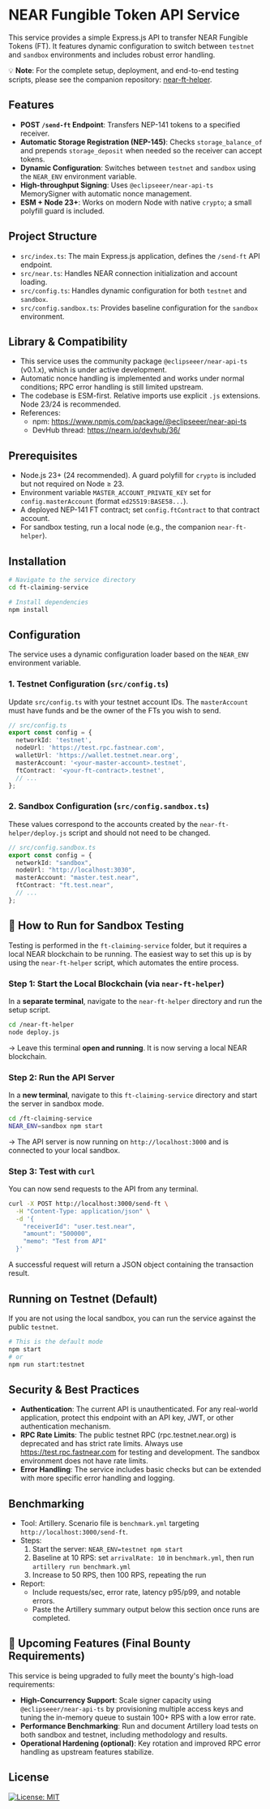 # NEAR Fungible Token API Service

This service provides a simple Express.js API to transfer NEAR Fungible Tokens (FT). It features dynamic configuration to switch between `testnet` and `sandbox` environments and includes robust error handling.

💡 **Note**: For the complete setup, deployment, and end-to-end testing scripts, please see the companion repository: [near-ft-helper](https://github.com/Psianturi/near-ft-helper).

## Features

-   **POST `/send-ft` Endpoint**: Transfers NEP-141 tokens to a specified receiver.
-   **Automatic Storage Registration (NEP-145)**: Checks `storage_balance_of` and prepends `storage_deposit` when needed so the receiver can accept tokens.
-   **Dynamic Configuration**: Switches between `testnet` and `sandbox` using the `NEAR_ENV` environment variable.
-   **High-throughput Signing**: Uses `@eclipseeer/near-api-ts` MemorySigner with automatic nonce management.
-   **ESM + Node 23+**: Works on modern Node with native `crypto`; a small polyfill guard is included.

## Project Structure

-   `src/index.ts`: The main Express.js application, defines the `/send-ft` API endpoint.
-   `src/near.ts`: Handles NEAR connection initialization and account loading.
-   `src/config.ts`: Handles dynamic configuration for both `testnet` and `sandbox`.
-   `src/config.sandbox.ts`: Provides baseline configuration for the `sandbox` environment.

## Library & Compatibility

-   This service uses the community package `@eclipseeer/near-api-ts` (v0.1.x), which is under active development.
-   Automatic nonce handling is implemented and works under normal conditions; RPC error handling is still limited upstream.
-   The codebase is ESM-first. Relative imports use explicit `.js` extensions. Node 23/24 is recommended.
-   References:
    -   npm: https://www.npmjs.com/package/@eclipseeer/near-api-ts
    -   DevHub thread: https://nearn.io/devhub/36/
 
## Prerequisites

-   Node.js 23+ (24 recommended). A guard polyfill for `crypto` is included but not required on Node ≥ 23.
-   Environment variable `MASTER_ACCOUNT_PRIVATE_KEY` set for `config.masterAccount` (format `ed25519:BASE58...`).
-   A deployed NEP-141 FT contract; set `config.ftContract` to that contract account.
-   For sandbox testing, run a local node (e.g., the companion `near-ft-helper`).

## Installation

```bash
# Navigate to the service directory
cd ft-claiming-service

# Install dependencies
npm install
```

## Configuration

The service uses a dynamic configuration loader based on the `NEAR_ENV` environment variable.

### 1. Testnet Configuration (`src/config.ts`)

Update `src/config.ts` with your testnet account IDs. The `masterAccount` must have funds and be the owner of the FTs you wish to send.

```typescript
// src/config.ts
export const config = {
  networkId: 'testnet',
  nodeUrl: 'https://test.rpc.fastnear.com',
  walletUrl: 'https://wallet.testnet.near.org',
  masterAccount: '<your-master-account>.testnet',
  ftContract: '<your-ft-contract>.testnet',
  // ...
};
```

### 2. Sandbox Configuration (`src/config.sandbox.ts`)

These values correspond to the accounts created by the `near-ft-helper/deploy.js` script and should not need to be changed.

```typescript
// src/config.sandbox.ts
export const config = {
  networkId: "sandbox",
  nodeUrl: "http://localhost:3030",
  masterAccount: "master.test.near",
  ftContract: "ft.test.near",
  // ...
};
```

## 🚀 How to Run for Sandbox Testing

Testing is performed in the `ft-claiming-service` folder, but it requires a local NEAR blockchain to be running. The easiest way to set this up is by using the `near-ft-helper` script, which automates the entire process.

### Step 1: Start the Local Blockchain (via `near-ft-helper`)

In a **separate terminal**, navigate to the `near-ft-helper` directory and run the setup script.

```bash
cd /near-ft-helper
node deploy.js
```

→ Leave this terminal **open and running**. It is now serving a local NEAR blockchain.

### Step 2: Run the API Server

In a **new terminal**, navigate to this `ft-claiming-service` directory and start the server in sandbox mode.

```bash
cd /ft-claiming-service
NEAR_ENV=sandbox npm start
```

→ The API server is now running on `http://localhost:3000` and is connected to your local sandbox.

### Step 3: Test with `curl`

You can now send requests to the API from any terminal.

```bash
curl -X POST http://localhost:3000/send-ft \
  -H "Content-Type: application/json" \
  -d '{
    "receiverId": "user.test.near",
    "amount": "500000",
    "memo": "Test from API"
  }'
```

A successful request will return a JSON object containing the transaction result.

## Running on Testnet (Default)

If you are not using the local sandbox, you can run the service against the public `testnet`.

```bash
# This is the default mode
npm start
# or
npm run start:testnet
```

## Security & Best Practices

-   **Authentication**: The current API is unauthenticated. For any real-world application, protect this endpoint with an API key, JWT, or other authentication mechanism.
-   **RPC Rate Limits**: The public testnet RPC (rpc.testnet.near.org) is deprecated and has strict rate limits. Always use https://test.rpc.fastnear.com for testing and development. The sandbox environment does not have rate limits.
-   **Error Handling**: The service includes basic checks but can be extended with more specific error handling and logging.


## Benchmarking

-   Tool: Artillery. Scenario file is `benchmark.yml` targeting `http://localhost:3000/send-ft`.
-   Steps:
    1. Start the server: `NEAR_ENV=testnet npm start`
    2. Baseline at 10 RPS: set `arrivalRate: 10` in `benchmark.yml`, then run `artillery run benchmark.yml`
    3. Increase to 50 RPS, then 100 RPS, repeating the run
-   Report:
    -   Include requests/sec, error rate, latency p95/p99, and notable errors.
    -   Paste the Artillery summary output below this section once runs are completed.

## 🚧 Upcoming Features (Final Bounty Requirements)

This service is being upgraded to fully meet the bounty's high-load requirements:

-   **High-Concurrency Support**: Scale signer capacity using `@eclipseeer/near-api-ts` by provisioning multiple access keys and tuning the in-memory queue to sustain 100+ RPS with a low error rate.
-   **Performance Benchmarking**: Run and document Artillery load tests on both sandbox and testnet, including methodology and results.
-   **Operational Hardening (optional)**: Key rotation and improved RPC error handling as upstream features stabilize.

## License
[![License: MIT](https://img.shields.io/badge/License-MIT-yellow.svg)](https://opensource.org/licenses/MIT)
